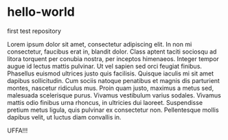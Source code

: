 # hello-world
first test repository

Lorem ipsum dolor sit amet, consectetur adipiscing elit. In non mi consectetur, faucibus erat in, blandit dolor. Class aptent taciti sociosqu ad litora torquent per conubia nostra, per inceptos himenaeos. Integer tempor augue id lectus mattis pulvinar. Ut vel sapien sed orci feugiat finibus. Phasellus euismod ultrices justo quis facilisis. Quisque iaculis mi sit amet dapibus sollicitudin. Cum sociis natoque penatibus et magnis dis parturient montes, nascetur ridiculus mus. Proin quam justo, maximus a metus sed, malesuada scelerisque purus. Vivamus vestibulum varius sodales. Vivamus mattis odio finibus urna rhoncus, in ultricies dui laoreet. Suspendisse pretium metus ligula, quis pulvinar ex consectetur non. Pellentesque mollis dapibus velit, ut luctus diam convallis in.

UFFA!!!
